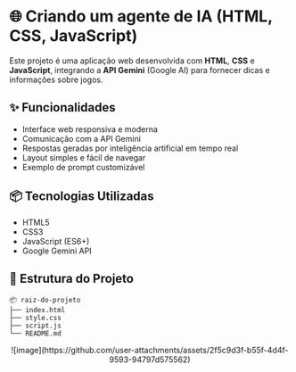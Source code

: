 # 🌐 Criando um agente de IA (HTML, CSS, JavaScript)

Este projeto é uma aplicação web desenvolvida com **HTML**, **CSS** e **JavaScript**, integrando a **API Gemini** (Google AI) para fornecer dicas e informações sobre jogos.

## ✨ Funcionalidades

- Interface web responsiva e moderna
- Comunicação com a API Gemini
- Respostas geradas por inteligência artificial em tempo real
- Layout simples e fácil de navegar
- Exemplo de prompt customizável

## 📦 Tecnologias Utilizadas

- HTML5
- CSS3
- JavaScript (ES6+)
- Google Gemini API

## 📁 Estrutura do Projeto

```plaintext
📦 raiz-do-projeto
├── index.html
├── style.css
├── script.js
└── README.md
```

<p align="center">
  ![image](https://github.com/user-attachments/assets/2f5c9d3f-b55f-4d4f-9593-94797d575562)
</p>
